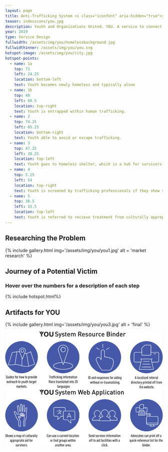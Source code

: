 ```yaml
---
layout: page
title: Anti-Trafficking System <i class="iconfont" aria-hidden="true">you</i>
teaser: indexicons/you.jpg
description: Youth and Organizations United. YOU. A service to connect survivors of human trafficking to vital advocates using an online advocacy finder and standardized advocacy binders.
year: 2019
type: Service Design
fullwidth: /assets/img/you/homelessbackground.jpg
fullwidthinner: /assets/img/you/you.svg
hotspot-image: /assets/img/you/city.jpg
hotspot-points:
  - name: 1a
    top: 72
    left: 24.25
    location: bottom-left
    text: Youth becomes newly homeless and typically alone
  - name: 1b
    top: 48
    left: 60.5
    location: top-right
    text: Youth is entrapped within human trafficking.
  - name: 2
    top: 74.25
    left: 65.25
    location: bottom-right
    text: Youth able to avoid or escape trafficking.
  - name: 3
    top: 47.25
    left: 38.25
    location: top-left
    text: Youth goes to homeless shelter, which is a hub for survivors via the YOU System.
  - name: 4
    top: 5.25
    left: 54
    location: top-right
    text: Youth is screened by trafficking professionals if they show signs of former trafficking.
  - name: 5
    top: 38.5
    left: 15.5
    location: top-left
    text: Youth is referred to recieve treatment from culturally appropriate advocates.
---
```

## Researching the Problem
{% include gallery.html img='/assets/img/you/you1.jpg' alt = 'market research' %}

## Journey of a Potential Victim
### Hover over the numbers for a description of each step
{% include hotspot.html%}

## Artifacts for YOU
{% include gallery.html img='/assets/img/you/you3.jpg' alt = 'final' %}

<div class="col-xs-12 col-md-6">
    <img src="/assets/img/you/icons1.svg" alt="YOU System Resource Binder">
</div>

<div class="col-xs-12 col-md-6">
    <img src="/assets/img/you/icons2.svg" alt="YOU System Web Application">
</div>
